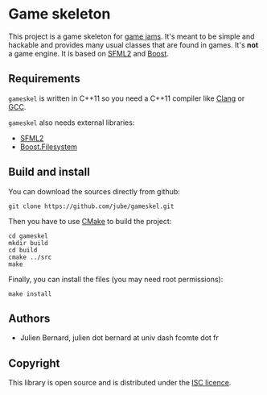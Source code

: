 # Game skeleton

This project is a game skeleton for [game jams](http://en.wikipedia.org/wiki/Game_jam). It's meant to be simple and hackable and provides many usual classes that are found in games. It's **not** a game engine. It is based on [SFML2](http://sfml-dev.org/) and [Boost](http://www.boost.org/).

## Requirements

`gameskel` is written in C++11 so you need a C++11 compiler like [Clang](http://clang.llvm.org/) or [GCC](http://gcc.gnu.org/).

`gameskel` also needs external libraries:

* [SFML2](http://www.sfml-dev.org/)
* [Boost.Filesystem](http://www.boost.org/libs/filesystem/)


## Build and install

You can download the sources directly from github:

    git clone https://github.com/jube/gameskel.git

Then you have to use [CMake](http://www.cmake.org/) to build the project:

    cd gameskel
    mkdir build
    cd build
    cmake ../src
    make

Finally, you can install the files (you may need root permissions):

    make install


## Authors

- Julien Bernard, julien dot bernard at univ dash fcomte dot fr


## Copyright

This library is open source and is distributed under the [ISC licence](http://opensource.org/licenses/isc-license).
